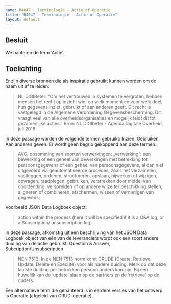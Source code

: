 ```yaml
---
name: B4047 - Terminologie - Actie of Operatie
title: "B4047 - Terminologie - Actie of Operatie"
layout: default
---
```


## Besluit
We hanteren de term ‘Actie’.

## Toelichting
Er zijn diverse bronnen die als inspiratie gebruikt kunnen worden om de naam uit af te leiden:

>NL DIGIBeter:
>“Om het vertrouwen in systemen te vergroten, hebben mensen het recht op inzicht wie, op welk moment en voor welk doel, hun gegevens inziet, gebruikt of aan anderen geeft. Dit recht is vastgelegd in de Algemene Verordening Gegevensbescherming. Dit vraagt veel van alle overheidsorganisaties en mogelijk leidt dit tot gezamenlijke acties.”
>Bron: NL DIGIbeter - Agenda Digitale Overheid, juli 2018

In deze passage worden de volgende termen gebruikt: Inzien, Gebruiken, Aan anderen geven. Er wordt geen begrip gekoppend aan deze termen.

>AVG, opsomming van soorten verwerkingen:
>„verwerking”: een bewerking of een geheel van bewerkingen met betrekking tot persoonsgegevens of een geheel van persoonsgegevens, al dan niet uitgevoerd via geautomatiseerde procedés, zoals het verzamelen, vastleggen, ordenen, structureren, opslaan, bijwerken of wijzigen, opvragen, raadplegen, gebruiken, verstrekken door middel van doorzending, verspreiden of op andere wijze ter beschikking stellen, aligneren of combineren, afschermen, wissen of vernietigen van gegevens;

Voorbeeld JSON Data Logboek object:
>action within the process (here it will be specified if it is a Q&A log, or a Subscription/ unsubscription log) 

In deze passage, afkomstig uit een beschrijving van het JSON Data Logboek object van één van de leveranciers wordt ook een soort andere duiding van de actie gebruikt: Question & Answer, Subcription/Unsubscription

>NEN 7513:
>In de NEN 7513 norm komt CRUDE (Create, Retrieve, Update, Delete en Execute) voor als nadere duiding. Merk op dat deze laatste duiding per betrokken persoon anders kan zijn. Bij een huwelijk kan de ‘update’ slaan op de partners en de ‘retrieve’ op de ouders.

Een alternatieve term die gehanteerd is in eerdere versies van het ontwerp is Operatie (afgeleid van CRUD-operatie).
